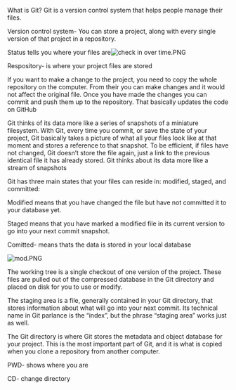 What is Git?
Git is a version control system that helps people manage their files.

Version control system- You can store a project, along with every single
version of that project in a repository.

Status tells you where your files are![check in over time.PNG](..%2F..%2F..%2FDownloads%2Fcheck%20in%20over%20time.PNG)

Respository- is where your project files are stored 

If you want to make a change to the project, you need to copy the whole 
repository on the computer. From their you can make changes and it would
not affect the original file. Once you have made the changes you can commit
and push them up to the repository. That basically updates the code on 
GitHub 

Git thinks of its data more like a series of snapshots of a 
miniature filesystem. With Git, every time you commit, 
or save the state of your project, Git basically takes a picture of
what all your files look like at that moment and stores a reference to that snapshot. To be efficient, if files have not changed, Git doesn’t store the file again, just a link to the previous identical file it has already stored. 
Git thinks about its data more like a stream of snapshots

Git has three main states that your files can reside in: 
modified, staged, and committed:

Modified means that you have changed the file but have not
committed it to your database yet.

Staged means that you have marked a modified
file in its current version to go into your next commit snapshot.

Comitted- means thats the data is stored in your local database



![mod.PNG](..%2F..%2F..%2FDownloads%2Fmod.PNG)

The working tree is a single checkout of one version of the project. 
These files are pulled out of the compressed database in the Git 
directory and placed on disk for you to use or modify.

The staging area is a file, generally contained in your Git directory,
that stores information about what will go into your next commit. 
Its technical name in Git parlance is the “index”, 
but the phrase “staging area” works just as well.

The Git directory is where Git stores the metadata and object database
for your project. This is the most important part of Git, 
and it is what is copied when you clone a repository from another 
computer.


PWD- shows where you are 

CD- change directory
